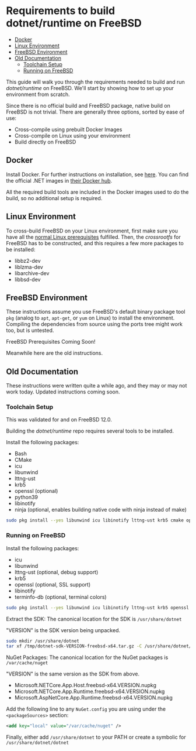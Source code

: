 # Requirements to build dotnet/runtime on FreeBSD

* [Docker](#docker)
* [Linux Environment](#linux-environment)
* [FreeBSD Environment](#freebsd-environment)
* [Old Documentation](#old-documentation)
  * [Toolchain Setup](#toolchain-setup)
  * [Running on FreeBSD](#running-on-freebsd)

This guide will walk you through the requirements needed to build and run _dotnet/runtime_ on FreeBSD. We'll start by showing how to set up your environment from scratch.

Since there is no official build and FreeBSD package, native build on FreeBSD is not trivial. There are generally three options, sorted by ease of use:

* Cross-compile using prebuilt Docker Images
* Cross-compile on Linux using your environment
* Build directly on FreeBSD

## Docker

Install Docker. For further instructions on installation, see [here](https://docs.docker.com/install/). You can find the official .NET images in [their Docker hub](https://hub.docker.com/_/microsoft-dotnet).

All the required build tools are included in the Docker images used to do the build, so no additional setup is required.

## Linux Environment

To cross-build FreeBSD on your Linux environment, first make sure you have all the [normal Linux prerequisites](/docs/workflow/requirements/linux-requirements.md) fulfilled. Then, the _crossrootfs_ for FreeBSD has to be constructed, and this requires a few more packages to be installed:

* libbz2-dev
* liblzma-dev
* libarchive-dev
* libbsd-dev

## FreeBSD Environment

These instructions assume you use FreeBSD's default binary package tool `pkg` (analog to `apt`, `apt-get`, or `yum` on Linux) to install the environment. Compiling the dependencies from source using the ports tree might work too, but is untested.

FreeBSD Prerequisites Coming Soon!

Meanwhile here are the old instructions.

## Old Documentation

These instructions were written quite a while ago, and they may or may not work today. Updated instructions coming soon.

### Toolchain Setup

This was validated for and on FreeBSD 12.0.

Building the _dotnet/runtime_ repo requires several tools to be installed.

Install the following packages:

* Bash
* CMake
* icu
* libunwind
* lttng-ust
* krb5
* openssl (optional)
* python39
* libinotify
* ninja (optional, enables building native code with ninja instead of make)

```sh
sudo pkg install --yes libunwind icu libinotify lttng-ust krb5 cmake openssl ninja
```

### Running on FreeBSD

Install the following packages:

* icu
* libunwind
* lttng-ust (optional, debug support)
* krb5
* openssl (optional, SSL support)
* libinotify
* terminfo-db (optional, terminal colors)

```sh
sudo pkg install --yes libunwind icu libinotify lttng-ust krb5 openssl terminfo-db
```

Extract the SDK:
The canonical location for the SDK is `/usr/share/dotnet`

"VERSION" is the SDK version being unpacked.

```sh
sudo mkdir /usr/share/dotnet
tar xf /tmp/dotnet-sdk-VERSION-freebsd-x64.tar.gz -C /usr/share/dotnet/
```

NuGet Packages:
The canonical location for the NuGet packages is `/var/cache/nuget`

"VERSION" is the same version as the SDK from above.

* Microsoft.NETCore.App.Host.freebsd-x64.VERSION.nupkg
* Microsoft.NETCore.App.Runtime.freebsd-x64.VERSION.nupkg
* Microsoft.AspNetCore.App.Runtime.freebsd-x64.VERSION.nupkg

Add the following line to any `NuGet.config` you are using under the `<packageSources>` section:

```xml
<add key="local" value="/var/cache/nuget" />
```

Finally, either add `/usr/share/dotnet` to your PATH or create a symbolic for `/usr/share/dotnet/dotnet`
